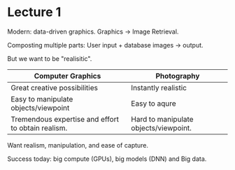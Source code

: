 # Lecture 1

Modern: data-driven graphics. Graphics -> Image Retrieval.

Composting multiple parts: User input + database images -> output.

But we want to be "realisitic".



| Computer Graphics                                  | Photography                           |
| -------------------------------------------------- | ------------------------------------- |
| Great creative possibilities                       | Instantly realistic                   |
| Easy to manipulate objects/viewpoint               | Easy to aqure                         |
| Tremendous expertise and effort to obtain realism. | Hard to manipulate objects/viewpoint. |

Want realism, manipulation, and ease of capture.



Success today: big compute (GPUs), big models (DNN) and Big data.

